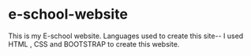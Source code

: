 # e-school-website
This is my E-school website.
Languages used to create this site-- I used HTML , CSS and BOOTSTRAP to create this website.